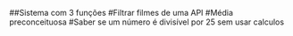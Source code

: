 ##Sistema com 3 funções
#Filtrar filmes de uma API
#Média preconceituosa
#Saber se um número é divisível por 25 sem usar calculos